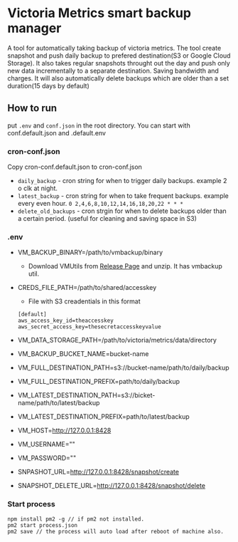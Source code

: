 # Victoria Metrics smart backup manager
A tool for automatically taking backup of victoria metrics. The tool create snapshot and push daily backup to prefered destination(S3 or Google Cloud Storage). It also takes regular snapshots throught out the day and push only new data incrementally to a separate destination. Saving bandwidth and charges.
It will also automatically delete backups which are older than a set duration(15 days by default)

## How to run
put `.env` and `conf.json` in the root directory. You can start with conf.default.json and .default.env

### cron-conf.json
Copy cron-conf.default.json to cron-conf.json
- `daily_backup` - cron string for when to trigger daily backups. example 2 o clk at night. 
- `latest_backup` - cron string for when to take frequent backups. example every even hour. `0 2,4,6,8,10,12,14,16,18,20,22 * * *` 
- `delete_old_backups` - cron strgin for when to delete backups older than a certain period. (useful for cleaning and saving space in S3)

### .env
- VM_BACKUP_BINARY=/path/to/vmbackup/binary
    - Download VMUtils from [Release Page](https://github.com/VictoriaMetrics/VictoriaMetrics/releases) and unzip. It has vmbackup util.
- CREDS_FILE_PATH=/path/to/shared/accesskey
    - File with S3 creadentials in this format
    ```
    [default]
    aws_access_key_id=theaccesskey
    aws_secret_access_key=thesecretaccesskeyvalue
    ```

- VM_DATA_STORAGE_PATH=/path/to/victoria/metrics/data/directory
- VM_BACKUP_BUCKET_NAME=bucket-name
- VM_FULL_DESTINATION_PATH=s3://bucket-name/path/to/daily/backup
- VM_FULL_DESTINATION_PREFIX=path/to/daily/backup
- VM_LATEST_DESTINATION_PATH=s3://bicket-name/path/to/latest/backup
- VM_LATEST_DESTINATION_PREFIX=path/to/latest/backup
- VM_HOST=http://127.0.0.1:8428
- VM_USERNAME=""
- VM_PASSWORD=""
- SNPASHOT_URL=http://127.0.0.1:8428/snapshot/create
- SNAPSHOT_DELETE_URL=http://127.0.0.1:8428/snapshot/delete

### Start process
```
npm install pm2 -g // if pm2 not installed. 
pm2 start process.json
pm2 save // the process will auto load after reboot of machine also. 
```
